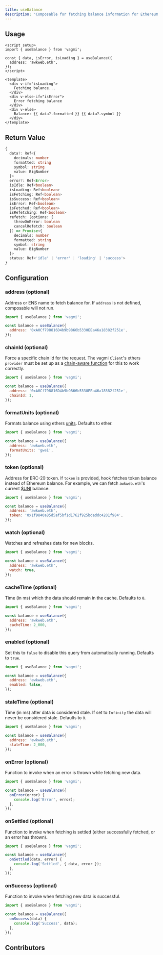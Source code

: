 ```yaml
---
title: useBalance
description: 'Composable for fetching balance information for Ethereum or ERC-20 tokens.'
---
```


## Usage

```vue
<script setup>
import { useBalance } from 'vagmi';

const { data, isError, isLoading } = useBalance({
  address: 'awkweb.eth',
});
</script>

<template>
  <div v-if="isLoading">
    Fetching balance...
  </div>
  <div v-else-if="isError">
    Error fetching balance
  </div>
  <div v-else>
    Balance: {{ data?.formatted }} {{ data?.symbol }}
  </div>
</template>
```

## Return Value

```ts
{
  data?: Ref<{
    decimals: number
    formatted: string
    symbol: string
    value: BigNumber
  }>
  error?: Ref<Error>
  isIdle: Ref<boolean>
  isLoading: Ref<boolean>
  isFetching: Ref<boolean>
  isSuccess: Ref<boolean>
  isError: Ref<boolean>
  isFetched: Ref<boolean>
  isRefetching: Ref<boolean>
  refetch: (options: {
    throwOnError: boolean
    cancelRefetch: boolean
  }) => Promise<{
    decimals: number
    formatted: string
    symbol: string
    value: BigNumber
  }>
  status: Ref<'idle' | 'error' | 'loading' | 'success'>
}
```

## Configuration

### address (optional)

Address or ENS name to fetch balance for. If `address` is not defined, composable will not run.

```js
import { useBalance } from 'vagmi';

const balance = useBalance({
  address: '0xA0Cf798816D4b9b9866b5330EEa46a18382f251e',
});
```

### chainId (optional)

Force a specific chain id for the request. The vagmi `Client`'s ethers `provider` must be set up as a [chain-aware function](https://vagmi.vercel.app/client#provider-optional) for this to work correctly.

```js
import { useBalance } from 'vagmi';

const balance = useBalance({
  address: '0xA0Cf798816D4b9b9866b5330EEa46a18382f251e',
  chainId: 1,
});
```

### formatUnits (optional)

Formats balance using ethers [units](https://docs.ethers.io/v5/api/utils/display-logic/#display-logic--units). Defaults to ether.

```js
import { useBalance } from 'vagmi';

const balance = useBalance({
  address: 'awkweb.eth',
  formatUnits: 'gwei',
});
```

### token (optional)

Address for ERC-20 token. If `token` is provided, hook fetches token balance instead of Ethereum balance. For example, we can fetch `awkweb.eth`'s current [$UNI](https://etherscan.io/address/0x1f9840a85d5af5bf1d1762f925bdaddc4201f984) balance.

```js
import { useBalance } from 'vagmi';

const balance = useBalance({
  address: 'awkweb.eth',
  token: '0x1f9840a85d5af5bf1d1762f925bdaddc4201f984',
});
```

### watch (optional)

Watches and refreshes data for new blocks.

```js
import { useBalance } from 'vagmi';

const balance = useBalance({
  address: 'awkweb.eth',
  watch: true,
});
```

### cacheTime (optional)

Time (in ms) which the data should remain in the cache. Defaults to `0`.

```js
import { useBalance } from 'vagmi';

const balance = useBalance({
  address: 'awkweb.eth',
  cacheTime: 2_000,
});
```

### enabled (optional)

Set this to `false` to disable this query from automatically running. Defaults to `true`.

```js
import { useBalance } from 'vagmi';

const balance = useBalance({
  address: 'awkweb.eth',
  enabled: false,
});
```

### staleTime (optional)

Time (in ms) after data is considered stale. If set to `Infinity` the data will never be considered stale. Defaults to `0`.

```js
import { useBalance } from 'vagmi';

const balance = useBalance({
  address: 'awkweb.eth',
  staleTime: 2_000,
});
```

### onError (optional)

Function to invoke when an error is thrown while fetching new data.

```js
import { useBalance } from 'vagmi';

const balance = useBalance({
  onError(error) {
    console.log('Error', error);
  },
});
```

### onSettled (optional)

Function to invoke when fetching is settled (either successfully fetched, or an error has thrown).

```js
import { useBalance } from 'vagmi';

const balance = useBalance({
  onSettled(data, error) {
    console.log('Settled', { data, error });
  },
});
```

### onSuccess (optional)

Function to invoke when fetching new data is successful.

```js
import { useBalance } from 'vagmi';

const balance = useBalance({
  onSuccess(data) {
    console.log('Success', data);
  },
});
```

## Contributors
<Contributors fn="useBalance"></Contributors>
